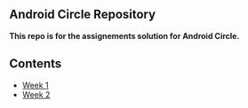 ## Android Circle Repository

**This repo is for the assignements solution for Android Circle.**
 
 ## Contents
 - [Week 1](https://github.com/CATReloaded/Android-Cricle-Tasks/tree/master/Weeks/Week%201)
 - [Week 2]()
